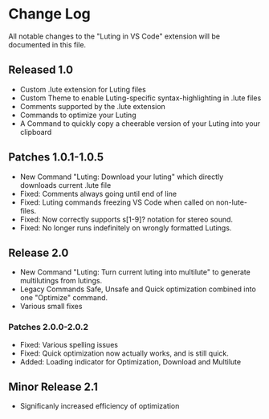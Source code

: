 # Change Log

All notable changes to the "Luting in VS Code" extension will be documented in this file.

## Released 1.0

- Custom .lute extension for Luting files
- Custom Theme to enable Luting-specific syntax-highlighting in .lute files
- Comments supported by the .lute extension
- Commands to optimize your Luting
- A Command to quickly copy a cheerable version of your Luting into your clipboard

## Patches 1.0.1-1.0.5

- New Command "Luting: Download your luting" which directly downloads current .lute file
- Fixed: Comments always going until end of line
- Fixed: Luting commands freezing VS Code when called on non-lute-files.
- Fixed: Now correctly supports s[1-9]? notation for stereo sound.
- Fixed: No longer runs indefinitely on wrongly formatted Lutings.

## Release 2.0

- New Command "Luting: Turn current luting into multilute" to generate multilutings from lutings.
- Legacy Commands Safe, Unsafe and Quick optimization combined into one "Optimize" command.
- Various small fixes

### Patches 2.0.0-2.0.2

- Fixed: Various spelling issues
- Fixed: Quick optimization now actually works, and is still quick.
- Added: Loading indicator for Optimization, Download and Multilute

## Minor Release 2.1

- Significanly increased efficiency of optimization
